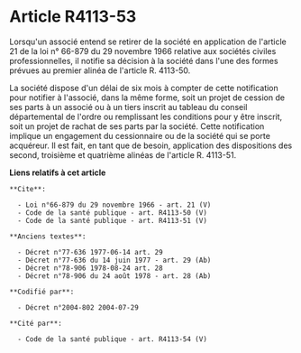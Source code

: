 # Article R4113-53

Lorsqu'un associé entend se retirer de la société en application de l'article 21 de la loi n° 66-879 du 29 novembre 1966
relative aux sociétés civiles professionnelles, il notifie sa décision à la société dans l'une des formes prévues au premier
alinéa de l'article R. 4113-50. 

La société dispose d'un délai de six mois à compter de cette notification pour notifier à l'associé, dans la même forme, soit
un projet de cession de ses parts à un associé ou à un tiers inscrit au tableau du conseil départemental de l'ordre ou
remplissant les conditions pour y être inscrit, soit un projet de rachat de ses parts par la société. Cette notification
implique un engagement du cessionnaire ou de la société qui se porte acquéreur. Il est fait, en tant que de besoin,
application des dispositions des second, troisième et quatrième alinéas de l'article R. 4113-51.

**Liens relatifs à cet article**

	**Cite**:

	  - Loi n°66-879 du 29 novembre 1966 - art. 21 (V)
	  - Code de la santé publique - art. R4113-50 (V)
	  - Code de la santé publique - art. R4113-51 (V)

	**Anciens textes**:

	  - Décret n°77-636 1977-06-14 art. 29
	  - Décret n°77-636 du 14 juin 1977 - art. 29 (Ab)
	  - Décret n°78-906 1978-08-24 art. 28
	  - Décret n°78-906 du 24 août 1978 - art. 28 (Ab)

	**Codifié par**:

	  - Décret n°2004-802 2004-07-29

	**Cité par**:

	  - Code de la santé publique - art. R4113-54 (V)
